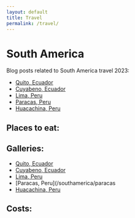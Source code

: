 ```yaml
---
layout: default
title: Travel
permalink: /travel/
---
```


# South America

Blog posts related to South America travel 2023:

- [Quito, Ecuador](/southamerica/quito)
- [Cuyabeno, Ecuador](/southamerica/cuyabeno)
- [Lima, Peru](/southamerica/lima)
- [Paracas, Peru](/southamerica/paracas)
- [Huacachina, Peru](/southamerica/huacachina)

## Places to eat:

## Galleries:

- [Quito, Ecuador](/southamerica/quito)
- [Cuyabeno, Ecuador](/southamerica/cuyabeno)
- [Lima, Peru](/southamerica/lima)
- [Paracas, Peru](/southamerica/paracas
- [Huacachina, Peru](/southamerica/huacachina)


## Costs:

